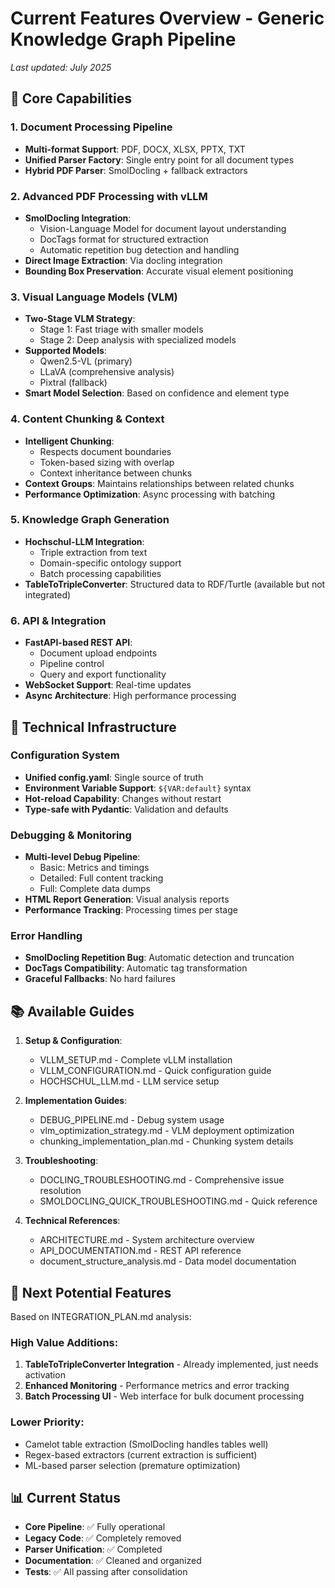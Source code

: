 # Current Features Overview - Generic Knowledge Graph Pipeline

*Last updated: July 2025*

## 🎯 Core Capabilities

### 1. Document Processing Pipeline
- **Multi-format Support**: PDF, DOCX, XLSX, PPTX, TXT
- **Unified Parser Factory**: Single entry point for all document types
- **Hybrid PDF Parser**: SmolDocling + fallback extractors

### 2. Advanced PDF Processing with vLLM
- **SmolDocling Integration**: 
  - Vision-Language Model for document layout understanding
  - DocTags format for structured extraction
  - Automatic repetition bug detection and handling
- **Direct Image Extraction**: Via docling integration
- **Bounding Box Preservation**: Accurate visual element positioning

### 3. Visual Language Models (VLM)
- **Two-Stage VLM Strategy**:
  - Stage 1: Fast triage with smaller models
  - Stage 2: Deep analysis with specialized models
- **Supported Models**:
  - Qwen2.5-VL (primary)
  - LLaVA (comprehensive analysis)
  - Pixtral (fallback)
- **Smart Model Selection**: Based on confidence and element type

### 4. Content Chunking & Context
- **Intelligent Chunking**:
  - Respects document boundaries
  - Token-based sizing with overlap
  - Context inheritance between chunks
- **Context Groups**: Maintains relationships between related chunks
- **Performance Optimization**: Async processing with batching

### 5. Knowledge Graph Generation
- **Hochschul-LLM Integration**: 
  - Triple extraction from text
  - Domain-specific ontology support
  - Batch processing capabilities
- **TableToTripleConverter**: Structured data to RDF/Turtle (available but not integrated)

### 6. API & Integration
- **FastAPI-based REST API**:
  - Document upload endpoints
  - Pipeline control
  - Query and export functionality
- **WebSocket Support**: Real-time updates
- **Async Architecture**: High performance processing

## 🔧 Technical Infrastructure

### Configuration System
- **Unified config.yaml**: Single source of truth
- **Environment Variable Support**: `${VAR:default}` syntax
- **Hot-reload Capability**: Changes without restart
- **Type-safe with Pydantic**: Validation and defaults

### Debugging & Monitoring
- **Multi-level Debug Pipeline**:
  - Basic: Metrics and timings
  - Detailed: Full content tracking
  - Full: Complete data dumps
- **HTML Report Generation**: Visual analysis reports
- **Performance Tracking**: Processing times per stage

### Error Handling
- **SmolDocling Repetition Bug**: Automatic detection and truncation
- **DocTags Compatibility**: Automatic tag transformation
- **Graceful Fallbacks**: No hard failures

## 📚 Available Guides

1. **Setup & Configuration**:
   - VLLM_SETUP.md - Complete vLLM installation
   - VLLM_CONFIGURATION.md - Quick configuration guide
   - HOCHSCHUL_LLM.md - LLM service setup

2. **Implementation Guides**:
   - DEBUG_PIPELINE.md - Debug system usage
   - vlm_optimization_strategy.md - VLM deployment optimization
   - chunking_implementation_plan.md - Chunking system details

3. **Troubleshooting**:
   - DOCLING_TROUBLESHOOTING.md - Comprehensive issue resolution
   - SMOLDOCLING_QUICK_TROUBLESHOOTING.md - Quick reference

4. **Technical References**:
   - ARCHITECTURE.md - System architecture overview
   - API_DOCUMENTATION.md - REST API reference
   - document_structure_analysis.md - Data model documentation

## 🚀 Next Potential Features

Based on INTEGRATION_PLAN.md analysis:

### High Value Additions:
1. **TableToTripleConverter Integration** - Already implemented, just needs activation
2. **Enhanced Monitoring** - Performance metrics and error tracking
3. **Batch Processing UI** - Web interface for bulk document processing

### Lower Priority:
- Camelot table extraction (SmolDocling handles tables well)
- Regex-based extractors (current extraction is sufficient)
- ML-based parser selection (premature optimization)

## 📊 Current Status

- **Core Pipeline**: ✅ Fully operational
- **Legacy Code**: ✅ Completely removed
- **Parser Unification**: ✅ Completed
- **Documentation**: ✅ Cleaned and organized
- **Tests**: ✅ All passing after consolidation